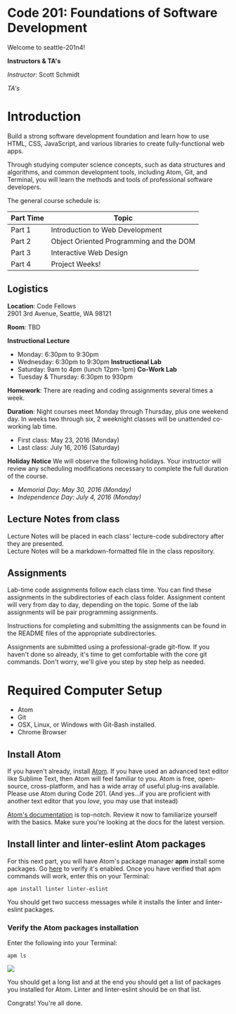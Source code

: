 # Code 201: Foundations of Software Development
Welcome to seattle-201n4!

**Instructors & TA's**

*Instructor*: Scott Schmidt

*TA's*


# Introduction
Build a strong software development foundation and learn how to use HTML, CSS, JavaScript, and various libraries to create fully-functional web apps.

Through studying computer science concepts, such as data structures and algorithms, and common development tools, including Atom, Git, and Terminal, you will learn the methods and tools of professional software developers.

The general course schedule is:

**Part Time**    | Topic
-------------|---------------
Part 1 | Introduction to Web Development
Part 2 | Object Oriented Programming and the DOM
Part 3 | Interactive Web Design
Part 4 | Project Weeks!

## Logistics
**Location**:
  Code Fellows  
  2901 3rd Avenue, Seattle, WA 98121

**Room**: TBD

**Instructional Lecture**
- Monday: 6:30pm to 9:30pm
- Wednesday: 6:30pm to 9:30pm
**Instructional Lab**
- Saturday: 9am to 4pm (lunch 12pm-1pm)
**Co-Work Lab**
- Tuesday & Thursday: 6:30pm to 930pm

**Homework**: There are reading and coding assignments several times a week.

**Duration**:
Night courses meet Monday through Thursday, plus one weekend day. In weeks two through six, 2 weeknight classes will be unattended co-working lab time.
* First class: May 23, 2016 (Monday)
* Last class: July 16, 2016 (Saturday)

**Holiday Notice**
We will observe the following holidays. Your instructor will review any scheduling modifications necessary to complete the full duration of the course.
* *Memorial Day: May 30, 2016 (Monday)*
* *Independence Day: July 4, 2016 (Monday)*

## Lecture Notes from class

Lecture Notes will be placed in each class' lecture-code subdirectory after they are presented.  
Lecture Notes will be a markdown-formatted file in the class repository.

## Assignments

Lab-time code assignments follow each class time. You can find these assignments in the subdirectories of each class folder. Assignment content will very from day to day, depending on the topic. Some of the lab assignments will be pair programming assignments.

Instructions for completing and submitting the assignments can be found in the README files of the appropriate subdirectories.

Assignments are submitted using a professional-grade git-flow. If you haven't done so already, it's time to get comfortable with the core git commands. Don't worry, we'll give you step by step help as needed.

# Required Computer Setup
* Atom
* Git
* OSX, Linux, or Windows with Git-Bash installed.
* Chrome Browser

## Install Atom

If you haven't already, install [Atom](https://atom.io). If you have used an advanced text editor like Sublime Text, then Atom will feel familiar to you. Atom is free, open-source, cross-platform, and has a wide array of useful plug-ins available. Please use Atom during Code 201. (And yes...if you are proficient with another text editor that you *love*, you may use that instead)

[Atom's documentation](https://atom.io/docs/latest) is top-notch. Review it now to familiarize yourself with the basics. Make sure you're looking at the docs for the latest version.

## Install linter and linter-eslint Atom packages

For this next part, you will have Atom's package manager **apm** install some packages. Go [here](https://atom.io/docs/v0.194.0/using-atom-atom-packages#command-line) to verify it's enabled. Once you have verified that apm commands will work, enter this on your Terminal:

`apm install linter linter-eslint`

You should get two success messages while it installs the linter and linter-eslint packages.

### Verify the Atom packages installation
Enter the following into your Terminal:

`apm ls`

![](http://i.imgur.com/Jlv6LeP.png)

You should get a long list and at the end you should get a list of packages you installed for Atom. Linter and linter-eslint should be on that list.

Congrats! You're all done.
